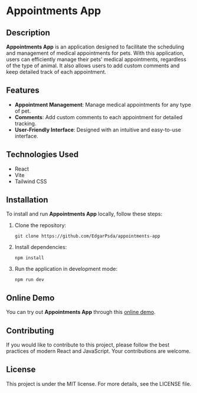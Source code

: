 
# Appointments App

## Description
**Appointments App** is an application designed to facilitate the scheduling and management of medical appointments for pets. With this application, users can efficiently manage their pets' medical appointments, regardless of the type of animal. It also allows users to add custom comments and keep detailed track of each appointment.

## Features
- **Appointment Management**: Manage medical appointments for any type of pet.
- **Comments**: Add custom comments to each appointment for detailed tracking.
- **User-Friendly Interface**: Designed with an intuitive and easy-to-use interface.

## Technologies Used
- React
- Vite
- Tailwind CSS

## Installation
To install and run **Appointments App** locally, follow these steps:

1. Clone the repository:
   ```
   git clone https://github.com/EdgarPsda/appointments-app
   ```
2. Install dependencies:
   ```
   npm install
   ```
3. Run the application in development mode:
   ```
   npm run dev
   ```

## Online Demo
You can try out **Appointments App** through this [online demo](https://exquisite-gingersnap-1a6ef4.netlify.app/).

## Contributing
If you would like to contribute to this project, please follow the best practices of modern React and JavaScript. Your contributions are welcome.

## License
This project is under the MIT license. For more details, see the LICENSE file.
